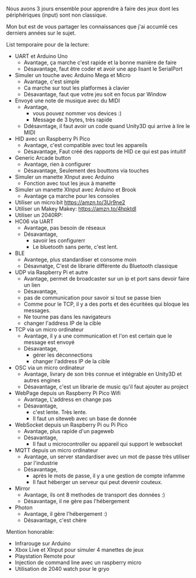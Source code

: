 Nous avons 3 jours ensemble pour apprendre à faire des jeux dont les périphériques (input) sont non classique.

Mon but est de vous partager les connaissances que j'ai accumlé ces derniers années sur le sujet.


List temporaire pour de la lecture:
- UART et Arduino Uno
  - Avantage, ça marche c'est rapide et la bonne manière de faire
  - Désavantage, faut être coder et avoir une app lisant le SerialPort  
- Simuler un touche avec Arduino Mega et Micro
  - Avantage, c'est simple
  - Ca marche sur tout les platformes à clavier
  - Désavantage, faut que votre jeu soit en focus par Window
- Envoyé une note de musique avec du MIDI
  - Avantage,
    - vous pouvez nommer vos devices :)
    - Message de 3 bytes, très rapide
  - Ddésavntage, il faut avoir un code quand Unity3D qui arrive à lire le MIDI
- HID avec un Raspberry Pi Pico
  - Avantage, c'est compatible avec tout les appareils
  - Désavantage, Faut créé des rapports de HID ce qui est pas intuitif
- Generic Arcade button
  - Avantage, rien à configurer
  - Désavantage, Seulement des bouttons via touches
- Simuler un manette XInput avec Arduino
  - Fonction avec tout les jeux à manette
- Simuler un manette XInput avec Arduino et Brook
  - Avantage ça marche pour les consoles
- Utiliser un micro:bit  https://amzn.to/3Ur9ne2
- Utiliser un Makey Makey: https://amzn.to/4hpktdI
- Utiliser un 2040RP:
- HC06 via UART
  - Avantage, pas besoin de réseaux
  - Désavantage,
    - savoir les configurerr
    - Le bluetooth sans perte, c'est lent.
- BLE
  - Avantege, plus standardiser et consome moin
  - Désavnatge, C'est de librarie différente du Bluetooth classique
- UDP via Raspberry Pi et autre
  -  Avantage, permet de broadcaster sur un ip et port sans devoir faire un lien
  -  Désavantage,
    - pas de communication pour savoir si tout se passe bien
    - Comme pour le TCP, il y a des ports et des écuritées qui bloque les messages.
    - Ne tourne pas dans les navigateurs
  - changer l'address IP de la cible
- TCP via un micro ordinateur
  - Avantage, il y a une communication et l'on est certain que le message est envoyé
  - Désavantage,
    - gérer les déconnections
    - changer l'address IP de la cible 
- OSC via un micro ordinateur
  -  Avantage, livrary de son très connue et intégrable en Unity3D et autres engines
  -  Désavantage, c'est un librarie de music qu'il faut ajouter au project
- WebPage depuis un Raspberry Pi Pico Wifi
  - Avantage, L'address en change pas
  - Désavantage,
    - c'est lente. Très lente.
    - Il faut un siteweb avec un base de donnée  
- WebSocket depuis un Raspberry Pi ou Pi Pico
  - Avantage, plus rapide d'un pageweb
  - Désavantage,
    - Il faut u microcontroller ou appareil qui support le websocket
- MQTT depuis un micro ordinateur
  - Avantage, un server standardiser avec un mot de passe très utiliser par l'industrie
  - Désavantage,
    - après le mots de passe, il y a une gestion de compte infamme
    - Il faut héberger un serveur qui peut devenir couteux.
- Mirror
  - Avantage, ils ont 8 methodes de transport des données :)
  - Désavantage, il ne gère pas l'hébergement
- Photon
  - Avantage, il gère l'hébergement :)
  - Désavantage, c'est chère
 
Mention honorable:
- Infrarouge sur Arduino
- Xbox Live et XInput pour simuler 4 manettes de jeux
- Playstation Remote pour 
- Injection de command line avec un raspberry micro
- Utilisation de 2040 watch pour le gryo
   

 
